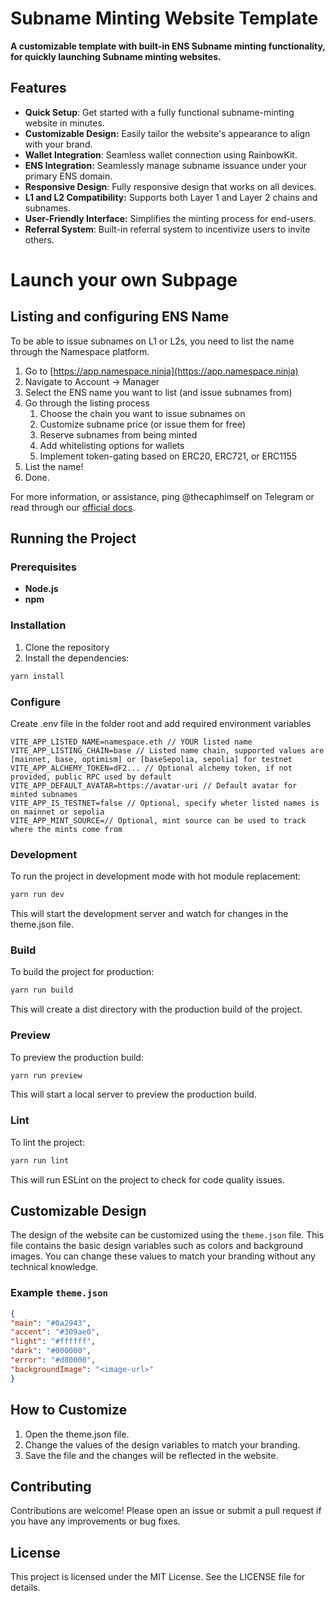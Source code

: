 
# Subname Minting Website Template

**A customizable template with built-in ENS Subname minting functionality, for quickly launching Subname minting websites.**

## Features

-  **Quick Setup**: Get started with a fully functional subname-minting website in minutes.
-  **Customizable Design:** Easily tailor the website's appearance to align with your brand.
-  **Wallet Integration**: Seamless wallet connection using RainbowKit.
-  **ENS Integration:** Seamlessly manage subname issuance under your primary ENS domain.
-  **Responsive Design**: Fully responsive design that works on all devices.
-  **L1 and L2 Compatibility:** Supports both Layer 1 and Layer 2 chains and subnames.
-  **User-Friendly Interface:** Simplifies the minting process for end-users.
-  **Referral System**: Built-in referral system to incentivize users to invite others.

# Launch your own Subpage

## Listing and configuring ENS Name

To be able to issue subnames on L1 or L2s, you need to list the name through the Namespace platform.

1. Go to [https://app.namespace.ninja](https://app.namespace.ninja)
2. Navigate to Account -> Manager
3. Select the ENS name you want to list (and issue subnames from)
4. Go through the listing process
    1. Choose the chain you want to issue subnames on
    2. Customize subname price (or issue them for free)
    3. Reserve subnames from being minted
    4. Add whitelisting options for wallets
    5. Implement token-gating based on ERC20, ERC721, or ERC1155
5. List the name!
6. Done.

For more information, or assistance, ping @thecaphimself on Telegram or read through our [official docs](https://docs.namespace.tech/namespace-platform/manager/listing-an-ens-name).

## Running the Project

### Prerequisites

- **Node.js**
- **npm**

### Installation

1. Clone the repository
2. Install the dependencies:
```bash
yarn install
```

### Configure

Create .env file in the folder root and add required environment variables
```
VITE_APP_LISTED_NAME=namespace.eth // YOUR listed name
VITE_APP_LISTING_CHAIN=base // Listed name chain, supported values are [mainnet, base, optimism] or [baseSepolia, sepolia] for testnet
VITE_APP_ALCHEMY_TOKEN=dF2... // Optional alchemy token, if not provided, public RPC used by default
VITE_APP_DEFAULT_AVATAR=https://avatar-uri // Default avatar for minted subnames
VITE_APP_IS_TESTNET=false // Optional, specify wheter listed names is on mainnet or sepolia
VITE_APP_MINT_SOURCE=// Optional, mint source can be used to track where the mints come from
```

### Development

To run the project in development mode with hot module replacement:
```bash
yarn run dev
```
This will start the development server and watch for changes in the theme.json file.

### Build

To build the project for production:
```bash
yarn run build
```
This will create a dist directory with the production build of the project.

### Preview

To preview the production build:
```bash
yarn run preview
```
This will start a local server to preview the production build.

### Lint

To lint the project:
```bash
yarn run lint
```
This will run ESLint on the project to check for code quality issues.

## Customizable Design

The design of the website can be customized using the `theme.json` file. This file contains the basic design variables such as colors and background images. You can change these values to match your branding without any technical knowledge.

### Example `theme.json`

```json
{
"main": "#0a2943",
"accent": "#309ae0",
"light": "#ffffff",
"dark": "#000000",
"error": "#d80000",
"backgroundImage": "<image-url>"
}
```

## How to Customize

1. Open the theme.json file.
2. Change the values of the design variables to match your branding.
3. Save the file and the changes will be reflected in the website.

## Contributing

Contributions are welcome! Please open an issue or submit a pull request if you have any improvements or bug fixes.

## License

This project is licensed under the MIT License. See the LICENSE file for details.

